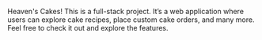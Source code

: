  Heaven's Cakes! This is a full-stack project. It’s a web application where users can explore cake recipes, place custom cake orders, and many more. Feel free to check it out and explore the features.
